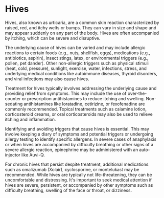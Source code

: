 <!--
source: gpt-3 + jph editing
aka: urticaria
tags: conditions
-->

# Hives

Hives, also known as urticaria, are a common skin reaction characterized by raised, red, and itchy welts or bumps. They can vary in size and shape and may appear suddenly on any part of the body. Hives are often accompanied by itching, which can be severe and disruptive.

The underlying cause of hives can be varied and may include allergic reactions to certain foods (e.g., nuts, shellfish, eggs), medications (e.g., antibiotics, aspirin), insect stings, latex, or environmental triggers (e.g., pollen, pet dander). Other non-allergic triggers such as physical stimuli (heat, cold, pressure), sunlight, exercise, water, infections, stress, and underlying medical conditions like autoimmune diseases, thyroid disorders, and viral infections may also cause hives.

Treatment for hives typically involves addressing the underlying cause and providing relief from symptoms. This may include the use of over-the-counter or prescription antihistamines to reduce itching and swelling. Non-sedating antihistamines like loratadine, cetirizine, or fexofenadine are commonly recommended. Topical treatments such as calamine lotion, corticosteroid creams, or oral corticosteroids may also be used to relieve itching and inflammation.

Identifying and avoiding triggers that cause hives is essential. This may involve keeping a diary of symptoms and potential triggers or undergoing allergy testing to identify specific allergens. In severe cases of anaphylaxis or when hives are accompanied by difficulty breathing or other signs of a severe allergic reaction, epinephrine may be administered with an auto-injector like Auvi-Q.

For chronic hives that persist despite treatment, additional medications such as omalizumab (Xolair), cyclosporine, or montelukast may be recommended. While hives are typically not life-threatening, they can be uncomfortable and distressing. It's important to seek medical attention if hives are severe, persistent, or accompanied by other symptoms such as difficulty breathing, swelling of the face or throat, or dizziness.
